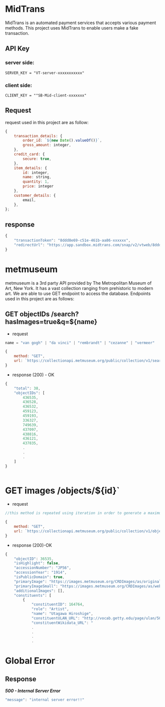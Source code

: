 # MidTrans

MidTrans is an automated payment services that accepts various payment methods. This project uses MidTrans to enable users make a fake transaction.

## API Key

### server side:

```
SERVER_KEY = "VT-server-xxxxxxxxxxx"
```

### client side:

```
CLIENT_KEY = ""SB-Mid-client-xxxxxxx"
```

## Request

request used in this project are as follow:
```js
{
    transaction_details: {
        order_id: `${new Date().valueOf()}`,
        gross_amount: integer,
    },
    credit_card: {
        secure: true,
    },
    item_details: {
        id: integer,
        name: string,
        quantity: 1,
        price: integer
    },
    customer_details: {
        email,
    },
};
```

## response

```js
{
    "transactionToken": "8ddd8e69-c51e-461b-aa86-xxxxxx",
    "redirectUrl": "https://app.sandbox.midtrans.com/snap/v2/vtweb/8ddd8e69-c51e-461b-aa86-xxxxxx"
}
```

# metmuseum

metmuseum is a 3rd party API provided by The Metropolitan Museum of Art, New York. It has a vast collection ranging from prehistoric to modern art. We are able to use GET endpoint to access the database. Endpoints used in this project are as follows:


## GET objectIDs /search?hasImages=true&q=${name} 

* request
```js
name = "van gogh" | "da vinci" | "rembrandt" | "cezanne" | "vermeer"

{
    method: "GET",
    url: `https://collectionapi.metmuseum.org/public/collection/v1/search?hasImages=true&q=${name}`
}
```

* response (200) - OK
```js
{
    "total": 38,
    "objectIDs": [
        436535,
        436528,
        436532,
        459123,
        459193,
        336327,
        749639,
        437097,
        438816,
        436121,
        437835,
        .
        .
        .
    ]
}
  
```

# GET images /objects/${id}`

* request
```js
//this method is repeated using iteration in order to generate a maximum of 6 images at a time

{
    method: "GET",
    url: `https://collectionapi.metmuseum.org/public/collection/v1/objects/${id}`
}
```

* response (200)-OK 

```js
{
    "objectID": 36535,
    "isHighlight": false,
    "accessionNumber": "JP56",
    "accessionYear": "1914",
    "isPublicDomain": true,
    "primaryImage": "https://images.metmuseum.org/CRDImages/as/original/DP123730.jpg",
    "primaryImageSmall": "https://images.metmuseum.org/CRDImages/as/web-large/DP123730.jpg",
    "additionalImages": [],
    "constituents": [
        {
            "constituentID": 164764,
            "role": "Artist",
            "name": "Utagawa Hiroshige",
            "constituentULAN_URL": "http://vocab.getty.edu/page/ulan/500019641",
            "constituentWikidata_URL": "
            .
            .
            .
            .
```

# Global Error

## Response

***500 - Internal Server Error***
```js
"message": "internal server error!!"
```
